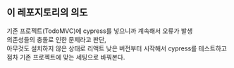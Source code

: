 ## 이 레포지토리의 의도
기존 프로젝트(TodoMVC)에 cypress를 넣으니까 계속해서 오류가 발생   
의존성들의 충돌로 인한 문제라고 판단,   
아무것도 설치하지 않은 상태로 리액트 낮은 버전부터 시작해서 cypress를 테스트하고   
점차 기존 프로젝트에 맞는 세팅으로 바꿔본다.